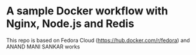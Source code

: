 A sample Docker workflow with Nginx, Node.js and Redis
==================
This repo is based on Fedora Cloud (https://hub.docker.com/r/fedora) and ANAND MANI SANKAR works
